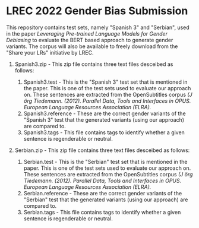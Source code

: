 # LREC 2022 Gender Bias Submission

This repository contains test sets, namely "Spanish 3" and "Serbian", used in the paper _Leveraging Pre-trained Language Models for Gender Debiasing_ to evaluate the BERT based approach to generate gender variants. 
The corpus will also be available to freely download from the "Share your LRs" initiative by LREC. 

1. Spanish3.zip - This zip file contains three text files desceibed as follows:
	1. Spanish3.test - This is the "Spanish 3" test set that is mentioned in the paper. This is one of the test sets used to evaluate our approach on. These sentences are extracted from the OpenSubtitles corpus _(J ̈org Tiedemann. (2012). Parallel Data, Tools and Interfaces in OPUS. European Language Resources Association (ELRA)._
	2. Spanish3.reference - These are the correct gender variants of the "Spanish 3" test that the generated variants (using our approach) are compared to.
	3. Spanish3.tags - This file contains tags to identify whether a given sentence is regenderable or neutral.

2. Serbian.zip - This zip file contains three text files desceibed as follows:
	1. Serbian.test - This is the "Serbian" test set that is mentioned in the paper. This is one of the test sets used to evaluate our approach on. These sentences are extracted from the OpenSubtitles corpus _(J ̈org Tiedemann. (2012). Parallel Data, Tools and Interfaces in OPUS. European Language Resources Association (ELRA)._
	2. Serbian.reference - These are the correct gender variants of the "Serbian" test that the generated variants (using our approach) are compared to.
	3. Serbian.tags - This file contains tags to identify whether a given sentence is regenderable or neutral.
